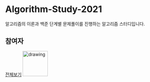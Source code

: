 # Algorithm-Study-2021
알고리즘의 이론과 백준 단계별 문제풀이를 진행하는 알고리즘 스터디입니다.

## 참여자 
[전체보기](https://github.com/younyikim/Algorithm-Study-2021/graphs/contributors)
<a href="https://github.com/younyikim">
<img src="https://avatars1.githubusercontent.com/u/66635648" alt="drawing" width="80" />
</a>
